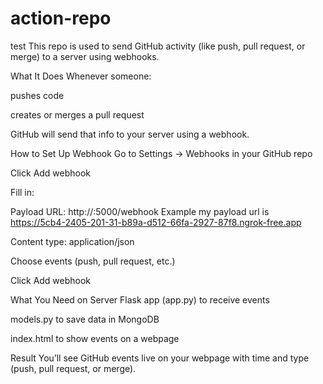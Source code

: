 # action-repo
test
This repo is used to send GitHub activity (like push, pull request, or merge) to a server using webhooks.

What It Does
Whenever someone:

pushes code

creates or merges a pull request

GitHub will send that info to your server using a webhook.

How to Set Up Webhook
Go to Settings → Webhooks in your GitHub repo

Click Add webhook

Fill in:

Payload URL: http://<your-server-ip>:5000/webhook
Example my payload url is  https://5cb4-2405-201-31-b89a-d512-66fa-2927-87f8.ngrok-free.app

Content type: application/json

Choose events (push, pull request, etc.)

Click Add webhook

What You Need on Server
Flask app (app.py) to receive events

models.py to save data in MongoDB

index.html to show events on a webpage

Result
You’ll see GitHub events live on your webpage with time and type (push, pull request, or merge).


